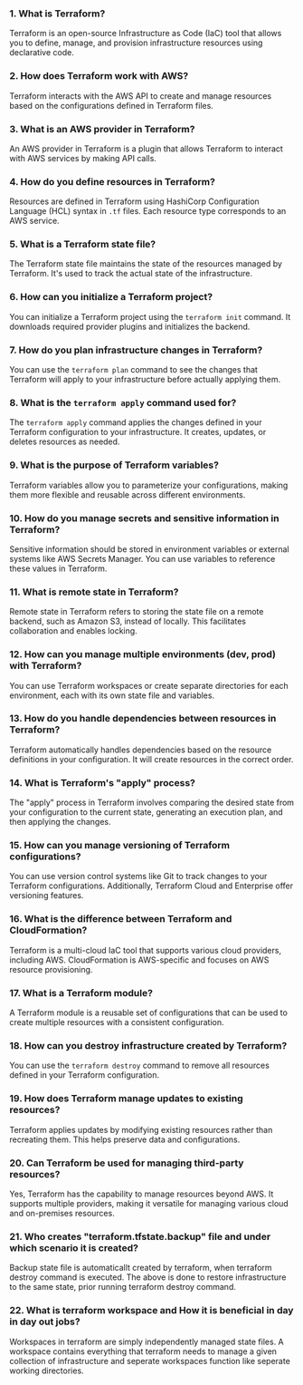 ### 1. What is Terraform?
Terraform is an open-source Infrastructure as Code (IaC) tool that allows you to define, manage, and provision infrastructure resources using declarative code.

### 2. How does Terraform work with AWS?
Terraform interacts with the AWS API to create and manage resources based on the configurations defined in Terraform files.

### 3. What is an AWS provider in Terraform?
An AWS provider in Terraform is a plugin that allows Terraform to interact with AWS services by making API calls.

### 4. How do you define resources in Terraform?
Resources are defined in Terraform using HashiCorp Configuration Language (HCL) syntax in `.tf` files. Each resource type corresponds to an AWS service.

### 5. What is a Terraform state file?
The Terraform state file maintains the state of the resources managed by Terraform. It's used to track the actual state of the infrastructure.

### 6. How can you initialize a Terraform project?
You can initialize a Terraform project using the `terraform init` command. It downloads required provider plugins and initializes the backend.

### 7. How do you plan infrastructure changes in Terraform?
You can use the `terraform plan` command to see the changes that Terraform will apply to your infrastructure before actually applying them.

### 8. What is the `terraform apply` command used for?
The `terraform apply` command applies the changes defined in your Terraform configuration to your infrastructure. It creates, updates, or deletes resources as needed.

### 9. What is the purpose of Terraform variables?
Terraform variables allow you to parameterize your configurations, making them more flexible and reusable across different environments.

### 10. How do you manage secrets and sensitive information in Terraform?
Sensitive information should be stored in environment variables or external systems like AWS Secrets Manager. You can use variables to reference these values in Terraform.

### 11. What is remote state in Terraform?
Remote state in Terraform refers to storing the state file on a remote backend, such as Amazon S3, instead of locally. This facilitates collaboration and enables locking.

### 12. How can you manage multiple environments (dev, prod) with Terraform?
You can use Terraform workspaces or create separate directories for each environment, each with its own state file and variables.

### 13. How do you handle dependencies between resources in Terraform?
Terraform automatically handles dependencies based on the resource definitions in your configuration. It will create resources in the correct order.

### 14. What is Terraform's "apply" process?
The "apply" process in Terraform involves comparing the desired state from your configuration to the current state, generating an execution plan, and then applying the changes.

### 15. How can you manage versioning of Terraform configurations?
You can use version control systems like Git to track changes to your Terraform configurations. Additionally, Terraform Cloud and Enterprise offer versioning features.

### 16. What is the difference between Terraform and CloudFormation?
Terraform is a multi-cloud IaC tool that supports various cloud providers, including AWS. CloudFormation is AWS-specific and focuses on AWS resource provisioning.

### 17. What is a Terraform module?
A Terraform module is a reusable set of configurations that can be used to create multiple resources with a consistent configuration.

### 18. How can you destroy infrastructure created by Terraform?
You can use the `terraform destroy` command to remove all resources defined in your Terraform configuration.

### 19. How does Terraform manage updates to existing resources?
Terraform applies updates by modifying existing resources rather than recreating them. This helps preserve data and configurations.

### 20. Can Terraform be used for managing third-party resources?
Yes, Terraform has the capability to manage resources beyond AWS. It supports multiple providers, making it versatile for managing various cloud and on-premises resources.

### 21. Who creates "terraform.tfstate.backup" file and under which scenario it is created?
Backup state file is automaticallt created by terraform, when terraform destroy command is executed. The above is done to restore infrastructure to the same state, prior running terraform destroy command.

### 22. What is terraform workspace and How it is beneficial in day in day out jobs?
Workspaces in terraform are simply independently managed state files. A workspace contains everything that terraform needs to manage a given collection of infrastructure and seperate workspaces function like seperate working directories.